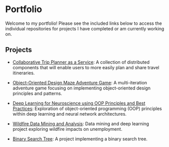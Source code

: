# Portfolio
Welcome to my portfolio! Please see the included links below to access the individual repositories for projects I have completed or am currently working on.

## Projects
- [Collaborative Trip Planner as a Service](https://github.com/sierrareschke/Collaborative-Trip-Planner): A collection of distributed components that will enable users to more easily plan and share travel itineraries.
- [Object-Oriented Design Maze Adventure Game](https://github.com/sierrareschke/OOD-Maze-Game): A multi-iteration adventure game focusing on implementing object-oriented design principles and patterns.
- [Deep Learning for Neuroscience using OOP Principles and Best Practices](https://github.com/nolanrbrady/neuro_dl_stats): Exploration of object-oriented programming (OOP) principles within deep learning and neural network architectures.

- [Wildfire Data Mining and Analysis](https://github.com/sierrareschke/Wildfire-Analysis): Data mining and deep learning project exploring wildfire impacts on unemployment.
- [Binary Search Tree](https://github.com/sierrareschke/Binary-Search-Tree): A project implementing a binary search tree.


